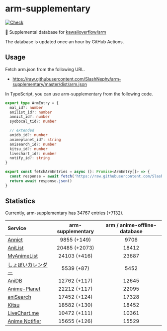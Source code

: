 # arm-supplementary

[![Check](https://github.com/SlashNephy/arm-supplementary/actions/workflows/check-node.yml/badge.svg)](https://github.com/SlashNephy/arm-supplementary/actions/workflows/check-node.yml)

💊 Supplemental database for [kawaiioverflow/arm](https://github.com/kawaiioverflow/arm)

The database is updated once an hour by GitHub Actions.

## Usage

Fetch arm.json from the following URL.

- https://raw.githubusercontent.com/SlashNephy/arm-supplementary/master/dist/arm.json

In TypeScript, you can use arm-supplementary from the following code.

```TypeScript
export type ArmEntry = {
  mal_id?: number
  anilist_id?: number
  annict_id?: number
  syobocal_tid?: number

  // extended
  anidb_id?: number
  animeplanet_id?: string
  anisearch_id?: number
  kitsu_id?: number
  livechart_id?: number
  notify_id?: string
}

export const fetchArmEntries = async (): Promise<ArmEntry[]> => {
  const response = await fetch('https://raw.githubusercontent.com/SlashNephy/arm-supplementary/master/dist/arm.json')
  return await response.json()
}
```

## Statistics

Currently, arm-supplementary has 34767 entries (+7132).

| Service                                     | arm-supplementary | arm / anime-offline-database |
| :------------------------------------------ | :---------------: | :--------------------------: |
| [Annict](https://annict.com)                |    9855 (+149)    |             9706             |
| [AniList](https://anilist.co)               |   20485 (+2073)   |            18412             |
| [MyAnimeList](https://myanimelist.net)      |   24103 (+416)    |            23687             |
| [しょぼいカレンダー](https://cal.syoboi.jp) |    5539 (+87)     |             5452             |
| [AniDB](https://anidb.net)                  |   12762 (+117)    |            12645             |
| [Anime-Planet](https://anime-planet.com)    |   22212 (+117)    |            22095             |
| [aniSearch](https://anisearch.com)          |   17452 (+124)    |            17328             |
| [Kitsu](https://kitsu.io)                   |   18582 (+130)    |            18452             |
| [LiveChart.me](https://livechart.me)        |   10472 (+111)    |            10361             |
| [Anime Notifier](https://notify.moe)        |   15655 (+126)    |            15529             |
